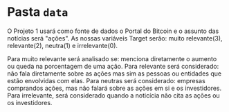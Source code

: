 # Pasta `data`

O Projeto 1 usará como fonte de dados o Portal do Bitcoin e o assunto das notícias será "ações".
As nossas variáveis Target serão: muito relevante(3), relevante(2), neutra(1) e  irrelevante(0).

Para muito relevante será analisado se: menciona diretamente o aumento ou queda na porcentagem de uma ação.
Para relevante será considerado: não fala diretamente sobre as ações mas sim as pessoas ou entidades que estão envolvidas com elas.
Para neutras será considerado: empresas comprandos ações, mas não falará sobre as ações em si e os investidores.
Para irrelevante, será considerado quando a noticícia não cita as ações ou os investidores.

